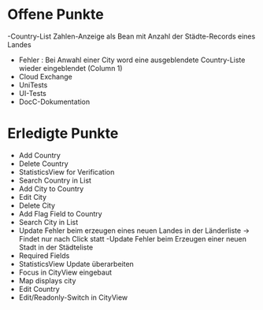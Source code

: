 #  Offene Punkte

-Country-List Zahlen-Anzeige als Bean mit Anzahl der Städte-Records eines Landes
- Fehler : Bei Anwahl einer City word eine ausgeblendete Country-Liste wieder eingeblendet (Column 1)
- Cloud Exchange
- UniTests
- UI-Tests
- DocC-Dokumentation

# Erledigte Punkte

- Add Country
- Delete Country
- StatisticsView for Verification
- Search Country in List
- Add City to Country
- Edit City
- Delete City
- Add Flag Field to Country
- Search City in List
- Update Fehler beim erzeugen eines neuen Landes in der Länderliste -> Findet nur nach Click statt
 -Update Fehler beim Erzeugen einer neuen Stadt in der Städteliste
 - Required Fields
- StatisticsView Update überarbeiten 
- Focus  in CityView eingebaut
- Map displays city 
- Edit Country 
- Edit/Readonly-Switch in CityView
